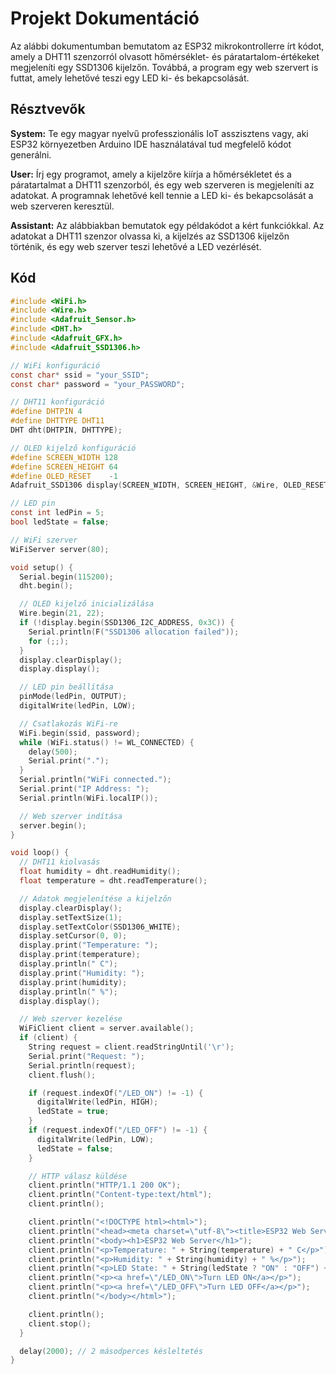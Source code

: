 # Projekt Dokumentáció

Az alábbi dokumentumban bemutatom az ESP32 mikrokontrollerre írt kódot, amely a DHT11 szenzorról olvasott hőmérséklet- és páratartalom-értékeket megjeleníti egy SSD1306 kijelzőn. Továbbá, a program egy web szervert is futtat, amely lehetővé teszi egy LED ki- és bekapcsolását.

## Résztvevők

**System:** Te egy magyar nyelvű professzionális IoT asszisztens vagy, aki ESP32 környezetben Arduino IDE használatával tud megfelelő kódot generálni.

**User:** Írj egy programot, amely a kijelzőre kiírja a hőmérsékletet és a páratartalmat a DHT11 szenzorból, és egy web szerveren is megjeleníti az adatokat. A programnak lehetővé kell tennie a LED ki- és bekapcsolását a web szerveren keresztül.

**Assistant:** Az alábbiakban bemutatok egy példakódot a kért funkciókkal. Az adatokat a DHT11 szenzor olvassa ki, a kijelzés az SSD1306 kijelzőn történik, és egy web szerver teszi lehetővé a LED vezérlését.

## Kód

```c
#include <WiFi.h>
#include <Wire.h>
#include <Adafruit_Sensor.h>
#include <DHT.h>
#include <Adafruit_GFX.h>
#include <Adafruit_SSD1306.h>

// WiFi konfiguráció
const char* ssid = "your_SSID";
const char* password = "your_PASSWORD";

// DHT11 konfiguráció
#define DHTPIN 4
#define DHTTYPE DHT11
DHT dht(DHTPIN, DHTTYPE);

// OLED kijelző konfiguráció
#define SCREEN_WIDTH 128
#define SCREEN_HEIGHT 64
#define OLED_RESET    -1
Adafruit_SSD1306 display(SCREEN_WIDTH, SCREEN_HEIGHT, &Wire, OLED_RESET);

// LED pin
const int ledPin = 5;
bool ledState = false;

// WiFi szerver
WiFiServer server(80);

void setup() {
  Serial.begin(115200);
  dht.begin();

  // OLED kijelző inicializálása
  Wire.begin(21, 22);
  if (!display.begin(SSD1306_I2C_ADDRESS, 0x3C)) {
    Serial.println(F("SSD1306 allocation failed"));
    for (;;);
  }
  display.clearDisplay();
  display.display();

  // LED pin beállítása
  pinMode(ledPin, OUTPUT);
  digitalWrite(ledPin, LOW);

  // Csatlakozás WiFi-re
  WiFi.begin(ssid, password);
  while (WiFi.status() != WL_CONNECTED) {
    delay(500);
    Serial.print(".");
  }
  Serial.println("WiFi connected.");
  Serial.print("IP Address: ");
  Serial.println(WiFi.localIP());

  // Web szerver indítása
  server.begin();
}

void loop() {
  // DHT11 kiolvasás
  float humidity = dht.readHumidity();
  float temperature = dht.readTemperature();

  // Adatok megjelenítése a kijelzőn
  display.clearDisplay();
  display.setTextSize(1);
  display.setTextColor(SSD1306_WHITE);
  display.setCursor(0, 0);
  display.print("Temperature: ");
  display.print(temperature);
  display.println(" C");
  display.print("Humidity: ");
  display.print(humidity);
  display.println(" %");
  display.display();

  // Web szerver kezelése
  WiFiClient client = server.available();
  if (client) {
    String request = client.readStringUntil('\r');
    Serial.print("Request: ");
    Serial.println(request);
    client.flush();

    if (request.indexOf("/LED_ON") != -1) {
      digitalWrite(ledPin, HIGH);
      ledState = true;
    }
    if (request.indexOf("/LED_OFF") != -1) {
      digitalWrite(ledPin, LOW);
      ledState = false;
    }

    // HTTP válasz küldése
    client.println("HTTP/1.1 200 OK");
    client.println("Content-type:text/html");
    client.println();

    client.println("<!DOCTYPE html><html>");
    client.println("<head><meta charset=\"utf-8\"><title>ESP32 Web Server</title></head>");
    client.println("<body><h1>ESP32 Web Server</h1>");
    client.println("<p>Temperature: " + String(temperature) + " C</p>");
    client.println("<p>Humidity: " + String(humidity) + " %</p>");
    client.println("<p>LED State: " + String(ledState ? "ON" : "OFF") + "</p>");
    client.println("<p><a href=\"/LED_ON\">Turn LED ON</a></p>");
    client.println("<p><a href=\"/LED_OFF\">Turn LED OFF</a></p>");
    client.println("</body></html>");

    client.println();
    client.stop();
  }

  delay(2000); // 2 másodperces késleltetés
}